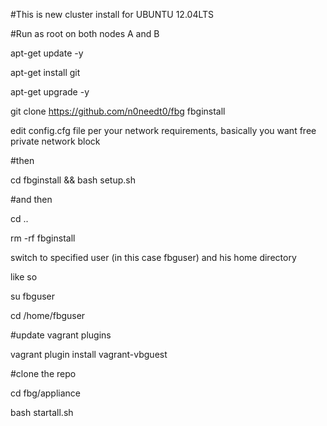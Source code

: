 #This is new cluster install for UBUNTU 12.04LTS

#Run as root on both nodes A and B

apt-get update -y

apt-get install git

apt-get upgrade -y

git clone https://github.com/n0needt0/fbg fbginstall 

edit config.cfg file per your network requirements, basically you want free private network block

#then

cd fbginstall && bash setup.sh

#and then 

cd ..

rm -rf fbginstall

switch to specified user (in this case fbguser) and his home directory

like so

su fbguser

cd /home/fbguser

#update vagrant plugins

vagrant plugin install vagrant-vbguest

#clone the repo

cd fbg/appliance 

bash startall.sh

